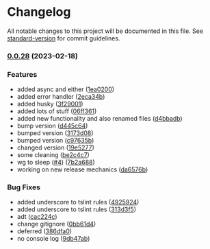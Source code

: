 # Changelog

All notable changes to this project will be documented in this file. See [standard-version](https://github.com/conventional-changelog/standard-version) for commit guidelines.

### [0.0.28](https://github.com/Dionid/fapfop/compare/v0.0.21...v0.0.28) (2023-02-18)

### Features

- added async and either ([1ea0200](https://github.com/Dionid/fapfop/commit/1ea02002e238dae4f46b4c98118f5a3dbc68f25c))
- added error handler ([2eca34b](https://github.com/Dionid/fapfop/commit/2eca34b8322ccc0a84c51bda748f3f900cb15859))
- added husky ([3f29001](https://github.com/Dionid/fapfop/commit/3f2900138ac808a54fcfcc6e76bbd222137c20cf))
- added lots of stuff ([06ff361](https://github.com/Dionid/fapfop/commit/06ff361968197e567437b47e34259809a55eac21))
- added new functionality and also renamed files ([d4bbadb](https://github.com/Dionid/fapfop/commit/d4bbadb887234f389b60a84dd3a23afc9cb530cf))
- bump version ([d445c64](https://github.com/Dionid/fapfop/commit/d445c64b7687bd09881c4c24946ec2c6be0c4aa8))
- bumped version ([3173d08](https://github.com/Dionid/fapfop/commit/3173d08fe9c2d5a97d456a90c7bad962f75426ec))
- bumped version ([c97635b](https://github.com/Dionid/fapfop/commit/c97635be85ee39a88870840f4e8e8cd81141ee1e))
- changed version ([19e5277](https://github.com/Dionid/fapfop/commit/19e5277158265625f4fec0f74dc33e7c6b8a3652))
- some cleaning ([be2c4c7](https://github.com/Dionid/fapfop/commit/be2c4c71fca2b350d1c167852f28ab67b764cca9))
- wg to sleep ([#4](https://github.com/Dionid/fapfop/issues/4)) ([7b2a688](https://github.com/Dionid/fapfop/commit/7b2a688161fa500f5a310577958d4cb21f82fbaf))
- working on new release mechanics ([da6576b](https://github.com/Dionid/fapfop/commit/da6576bc457b20d77ba6dc7806dfcaed7077f468))

### Bug Fixes

- added underscore to tslint rules ([4925924](https://github.com/Dionid/fapfop/commit/49259245399ed112e05070a4f5ce959694b7a2ef))
- added underscore to tslint rules ([313d3f5](https://github.com/Dionid/fapfop/commit/313d3f5dc55964415d3366459fdc2cc3f3a1c9d6))
- adt ([cac224c](https://github.com/Dionid/fapfop/commit/cac224c4feaa33e4dc760781ae57ef83d3651260))
- change gitignore ([0bb61d4](https://github.com/Dionid/fapfop/commit/0bb61d4ee747f61c1ae23ce9978e232c002cdf2e))
- deferred ([386dfa0](https://github.com/Dionid/fapfop/commit/386dfa00cc612a473550c552febbd0a3b5783284))
- no console log ([9db47ab](https://github.com/Dionid/fapfop/commit/9db47ab7352de341bde13ad4ddd05bffd6bd535a))
